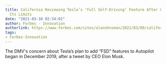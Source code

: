 ```yaml
---
title: California Reviewing Tesla’s ‘Full Self-Driving’ Feature After Company Clarifies
  Its Limits
date: "2021-03-10 02:34:02"
author: Forbes - Innovation
authorlink: https://www.forbes.com/sites/alanohnsman/2021/03/09/california-reviewing-teslas-full-self-driving-feature-after-company-clarifies-its-limits/
tags:
- Forbes-Innovation
---
```

The DMV's concern about Tesla’s plan to add “FSD” features to Autopilot began in December 2019, after a tweet by CEO Elon Musk.